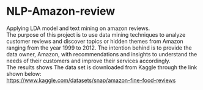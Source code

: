 # NLP-Amazon-review
Applying LDA model and text mining on amazon reviews.    
The purpose of this project is to use data mining techniques to analyze customer reviews and discover topics or hidden themes from Amazon ranging from the year 1999 to 2012. The intention behind is to provide the data owner, Amazon, with recommendations and insights to understand the needs of their customers and improve their services accordingly.      
The results shows 
The data set is downloaded from Kaggle through the link shown below:     
https://www.kaggle.com/datasets/snap/amazon-fine-food-reviews     
